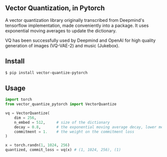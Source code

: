 ## Vector Quantization, in Pytorch

A vector quantization library originally transcribed from Deepmind's tensorflow implementation, made conveniently into a package. It uses exponential moving averages to update the dictionary.

VQ has been successfully used by Deepmind and OpenAI for high quality generation of images (VQ-VAE-2) and music (Jukebox).

## Install

```bash
$ pip install vector-quantize-pytorch
```

## Usage

```python
import torch
from vector_quantize_pytorch import VectorQuantize

vq = VectorQuantize(
    dim = 256,
    n_embed = 512,     # size of the dictionary
    decay = 0.8, 	   # the exponential moving average decay, lower means the dictionary will change faster
    commitment = 1.    # the weight on the commitment loss
)

x = torch.randn(1, 1024, 256)
quantized, commit_loss = vq(x) # (1, 1024, 256), (1)
```
